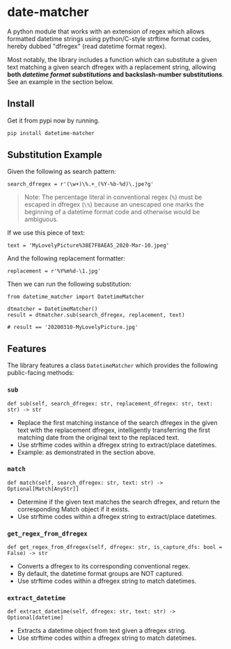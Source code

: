 # date-matcher

A python module that works with an extension of regex which allows formatted
datetime strings using python/C-style strftime format codes, hereby dubbed 
"dfregex" (read datetime format regex).

Most notably, the library includes a function which can substitute a given text
matching a given search dfregex with a replacement string, allowing
**both _datetime format substitutions_ and backslash-number substitutions**.
See an example in the section below.

## Install

Get it from pypi now by running.

```sh
pip install datetime-matcher
```

## Substitution Example

Given the following as search pattern:

```python3
search_dfregex = r'(\w+)\%.+_(%Y-%b-%d)\.jpe?g'
```

> Note: The percentage literal in conventional regex (`%`) must be escaped in dfregex (`\%`)
because an unescaped one marks the beginning of a datetime format code and otherwise would be
ambiguous.

If we use this piece of text:

```python3
text = 'MyLovelyPicture%38E7F8AEA5_2020-Mar-10.jpeg'
```

And the following replacement formatter:

```python3
replacement = r'%Y%m%d-\1.jpg'
```

Then we can run the following substitution:

```python3
from datetime_matcher import DatetimeMatcher

dtmatcher = DatetimeMatcher()
result = dtmatcher.sub(search_dfregex, replacement, text)

# result == '20200310-MyLovelyPicture.jpg'
```

## Features

The library features a class `DatetimeMatcher` which provides the following
public-facing methods:

### `sub`

```python3
def sub(self, search_dfregex: str, replacement_dfregex: str, text: str) -> str
```

- Replace the first matching instance of the search dfregex in the
  given text with the replacement dfregex, intelligently transferring
  the first matching date from the original text to the replaced text.
- Use strftime codes within a dfregex string to extract/place datetimes.
- Example: as demonstrated in the section above.

### `match`

```python3
def match(self, search_dfregex: str, text: str) -> Optional[Match[AnyStr]]
```

- Determine if the given text matches the search dfregex, and return
  the corresponding Match object if it exists.
- Use strftime codes within a dfregex string to extract/place datetimes.

### `get_regex_from_dfregex`

```python3
def get_regex_from_dfregex(self, dfregex: str, is_capture_dfs: bool = False) -> str
```

- Converts a dfregex to its corresponding conventional regex.
- By default, the datetime format groups are NOT captured.
- Use strftime codes within a dfregex string to match datetimes.

### `extract_datetime`

```python3
def extract_datetime(self, dfregex: str, text: str) -> Optional[datetime]
```

- Extracts a datetime object from text given a dfregex string.
- Use strftime codes within a dfregex string to match datetimes.
